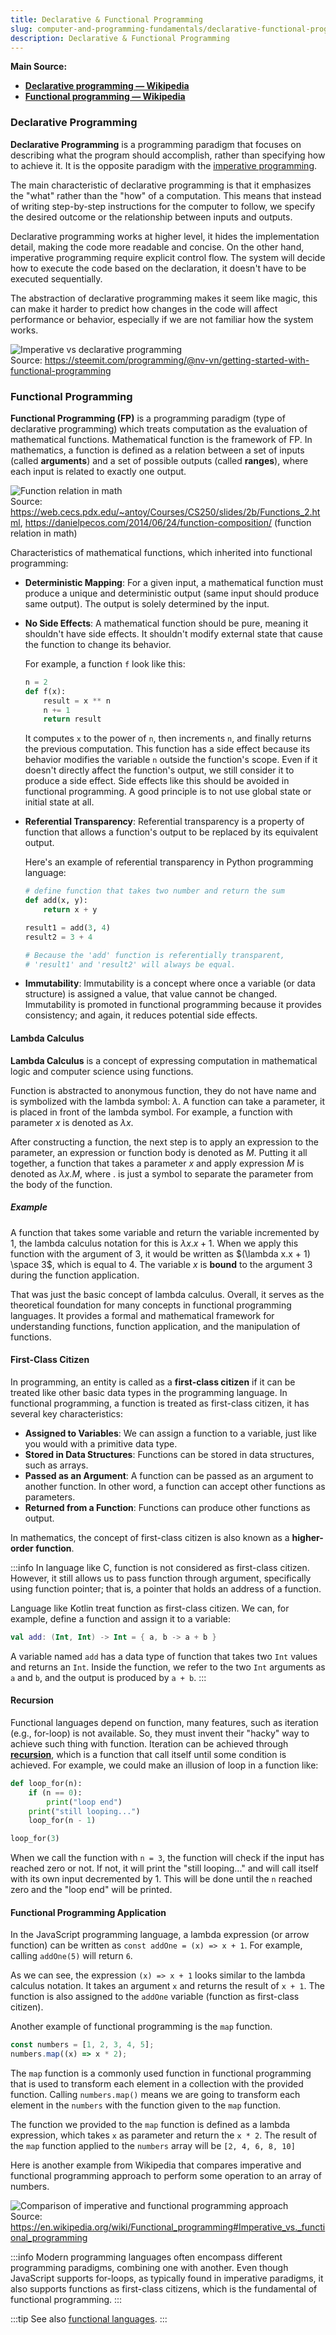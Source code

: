 ```yaml
---
title: Declarative & Functional Programming
slug: computer-and-programming-fundamentals/declarative-functional-programming
description: Declarative & Functional Programming
---
```


**Main Source:**

- **[Declarative programming — Wikipedia](https://en.wikipedia.org/wiki/Declarative_programming)**
- **[Functional programming — Wikipedia](https://en.wikipedia.org/wiki/Functional_programming)**

### Declarative Programming

**Declarative Programming** is a programming paradigm that focuses on describing what the program should accomplish, rather than specifying how to achieve it. It is the opposite paradigm with the [imperative programming](/cs-notes/computer-and-programming-fundamentals/imperative-procedural-programming#imperative-programming).

The main characteristic of declarative programming is that it emphasizes the "what" rather than the "how" of a computation. This means that instead of writing step-by-step instructions for the computer to follow, we specify the desired outcome or the relationship between inputs and outputs.

Declarative programming works at higher level, it hides the implementation detail, making the code more readable and concise. On the other hand, imperative programming require explicit control flow. The system will decide how to execute the code based on the declaration, it doesn't have to be executed sequentially.

The abstraction of declarative programming makes it seem like magic, this can make it harder to predict how changes in the code will affect performance or behavior, especially if we are not familiar how the system works.

![Imperative vs declarative programming](./imperative-vs-declarative.png)  
Source: https://steemit.com/programming/@nv-vn/getting-started-with-functional-programming

### Functional Programming

**Functional Programming (FP)** is a programming paradigm (type of declarative programming) which treats computation as the evaluation of mathematical functions. Mathematical function is the framework of FP. In mathematics, a function is defined as a relation between a set of inputs (called **arguments**) and a set of possible outputs (called **ranges**), where each input is related to exactly one output.

![Function relation in math](./function-relation.png)  
Source: https://web.cecs.pdx.edu/~antoy/Courses/CS250/slides/2b/Functions_2.html, https://danielpecos.com/2014/06/24/function-composition/ (function relation in math)

Characteristics of mathematical functions, which inherited into functional programming:

- **Deterministic Mapping**: For a given input, a mathematical function must produce a unique and deterministic output (same input should produce same output). The output is solely determined by the input.
- **No Side Effects**: A mathematical function should be pure, meaning it shouldn't have side effects. It shouldn't modify external state that cause the function to change its behavior.

  For example, a function `f` look like this:

  ```python
  n = 2
  def f(x):
      result = x ** n
      n += 1
      return result
  ```

  It computes `x` to the power of `n`, then increments `n`, and finally returns the previous computation. This function has a side effect because its behavior modifies the variable `n` outside the function's scope. Even if it doesn't directly affect the function's output, we still consider it to produce a side effect. Side effects like this should be avoided in functional programming. A good principle is to not use global state or initial state at all.

- **Referential Transparency**: Referential transparency is a property of function that allows a function's output to be replaced by its equivalent output.

  Here's an example of referential transparency in Python programming language:

  ```python
  # define function that takes two number and return the sum
  def add(x, y):
      return x + y

  result1 = add(3, 4)
  result2 = 3 + 4

  # Because the 'add' function is referentially transparent,
  # 'result1' and 'result2' will always be equal.
  ```

- **Immutability**: Immutability is a concept where once a variable (or data structure) is assigned a value, that value cannot be changed. Immutability is promoted in functional programming because it provides consistency; and again, it reduces potential side effects.

#### Lambda Calculus

**Lambda Calculus** is a concept of expressing computation in mathematical logic and computer science using functions.

Function is abstracted to anonymous function, they do not have name and is symbolized with the lambda symbol: $\lambda$. A function can take a parameter, it is placed in front of the lambda symbol. For example, a function with parameter $x$ is denoted as $\lambda x$.

After constructing a function, the next step is to apply an expression to the parameter, an expression or function body is denoted as $M$. Putting it all together, a function that takes a parameter $x$ and apply expression $M$ is denoted as $\lambda x.M$, where $.$ is just a symbol to separate the parameter from the body of the function.

##### Example

A function that takes some variable and return the variable incremented by 1, the lambda calculus notation for this is $\lambda x.x + 1$. When we apply this function with the argument of $3$, it would be written as $(\lambda x.x + 1) \space 3$, which is equal to $4$. The variable $x$ is **bound** to the argument $3$ during the function application.

That was just the basic concept of lambda calculus. Overall, it serves as the theoretical foundation for many concepts in functional programming languages. It provides a formal and mathematical framework for understanding functions, function application, and the manipulation of functions.

#### First-Class Citizen

In programming, an entity is called as a **first-class citizen** if it can be treated like other basic data types in the programming language. In functional programming, a function is treated as first-class citizen, it has several key characteristics:

- **Assigned to Variables**: We can assign a function to a variable, just like you would with a primitive data type.
- **Stored in Data Structures**: Functions can be stored in data structures, such as arrays.
- **Passed as an Argument**: A function can be passed as an argument to another function. In other word, a function can accept other functions as parameters.
- **Returned from a Function**: Functions can produce other functions as output.

In mathematics, the concept of first-class citizen is also known as a **higher-order function**.

:::info
In language like C, function is not considered as first-class citizen. However, it still allows us to pass function through argument, specifically using function pointer; that is, a pointer that holds an address of a function.

Language like Kotlin treat function as first-class citizen. We can, for example, define a function and assign it to a variable:

```kotlin
val add: (Int, Int) -> Int = { a, b -> a + b }
```

A variable named `add` has a data type of function that takes two `Int` values and returns an `Int`. Inside the function, we refer to the two `Int` arguments as `a` and `b`, and the output is produced by `a + b`.
:::

#### Recursion

Functional languages depend on function, many features, such as iteration (e.g., for-loop) is not available. So, they must invent their "hacky" way to achieve such thing with function. Iteration can be achieved through **[recursion](/cs-notes/data-structures-and-algorithms/recursion)**, which is a function that call itself until some condition is achieved. For example, we could make an illusion of loop in a function like:

```python
def loop_for(n):
    if (n == 0):
        print("loop end")
    print("still looping...")
    loop_for(n - 1)

loop_for(3)
```

When we call the function with `n = 3`, the function will check if the input has reached zero or not. If not, it will print the "still looping..." and will call itself with its own input decremented by 1. This will be done until the `n` reached zero and the "loop end" will be printed.

#### Functional Programming Application

In the JavaScript programming language, a lambda expression (or arrow function) can be written as `const addOne = (x) => x + 1`. For example, calling `addOne(5)` will return `6`.

As we can see, the expression `(x) => x + 1` looks similar to the lambda calculus notation. It takes an argument `x` and returns the result of `x + 1`. The function is also assigned to the `addOne` variable (function as first-class citizen).

Another example of functional programming is the `map` function.

```javascript
const numbers = [1, 2, 3, 4, 5];
numbers.map((x) => x * 2);
```

The `map` function is a commonly used function in functional programming that is used to transform each element in a collection with the provided function. Calling `numbers.map()` means we are going to transform each element in the `numbers` with the function given to the `map` function.

The function we provided to the `map` function is defined as a lambda expression, which takes `x` as parameter and return the `x * 2`. The result of the `map` function applied to the `numbers` array will be `[2, 4, 6, 8, 10]`

Here is another example from Wikipedia that compares imperative and functional programming approach to perform some operation to an array of numbers.

![Comparison of imperative and functional programming approach](./imperative-vs-functional.png)  
Source: https://en.wikipedia.org/wiki/Functional_programming#Imperative_vs._functional_programming

:::info
Modern programming languages often encompass different programming paradigms, combining one with another. Even though JavaScript supports for-loops, as typically found in imperative paradigms, it also supports functions as first-class citizens, which is the fundamental of functional programming.
:::

:::tip
See also [functional languages](/cs-notes/compilers-and-programming-languages/functional-languages).
:::

